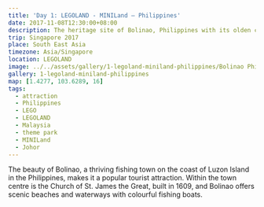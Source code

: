 ```yaml
---
title: 'Day 1: LEGOLAND - MINILand – Philippines'
date: 2017-11-08T12:30:00+08:00
description: The heritage site of Bolinao, Philippines with its olden church surrounded by heritage houses - all built with millions of LEGO® bricks!
trip: Singapore 2017
place: South East Asia
timezone: Asia/Singapore
location: LEGOLAND
image: ../../assets/gallery/1-legoland-miniland-philippines/Bolinao Phillipines (1).jpeg
gallery: 1-legoland-miniland-philippines
map: [1.4277, 103.6289, 16]
tags:
  - attraction
  - Philippines
  - LEGO
  - LEGOLAND
  - Malaysia
  - theme park
  - MINILand
  - Johor
---
```


The beauty of Bolinao, a thriving fishing town on the coast of Luzon Island in the Philippines, makes it a popular tourist attraction. Within the town centre is the Church of St. James the Great, built in 1609, and Bolinao offers scenic beaches and waterways with colourful fishing boats.
